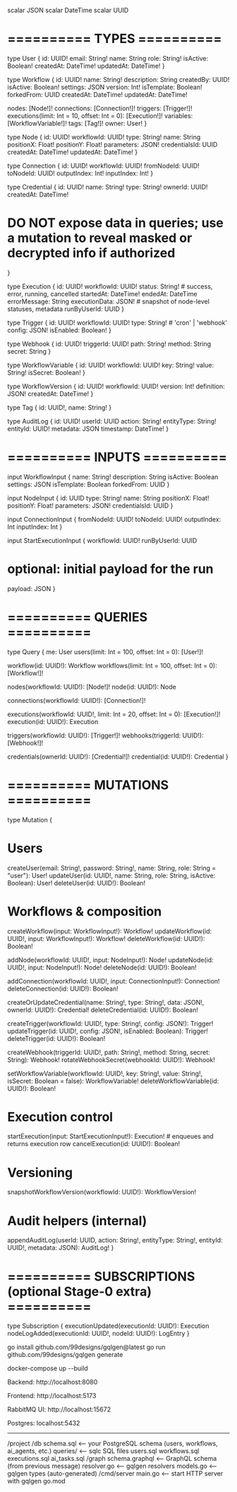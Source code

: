 scalar JSON
scalar DateTime
scalar UUID

# ========== TYPES ==========
type User {
  id: UUID!
  email: String!
  name: String
  role: String!
  isActive: Boolean!
  createdAt: DateTime!
  updatedAt: DateTime!
}

type Workflow {
  id: UUID!
  name: String!
  description: String
  createdBy: UUID!
  isActive: Boolean!
  settings: JSON
  version: Int!
  isTemplate: Boolean!
  forkedFrom: UUID
  createdAt: DateTime!
  updatedAt: DateTime!

  nodes: [Node!]!
  connections: [Connection!]!
  triggers: [Trigger!]!
  executions(limit: Int = 10, offset: Int = 0): [Execution!]!
  variables: [WorkflowVariable!]!
  tags: [Tag!]!
  owner: User!
}

type Node {
  id: UUID!
  workflowId: UUID!
  type: String!
  name: String
  positionX: Float!
  positionY: Float!
  parameters: JSON!
  credentialsId: UUID
  createdAt: DateTime!
  updatedAt: DateTime!
}

type Connection {
  id: UUID!
  workflowId: UUID!
  fromNodeId: UUID!
  toNodeId: UUID!
  outputIndex: Int!
  inputIndex: Int!
}

type Credential {
  id: UUID!
  name: String!
  type: String!
  ownerId: UUID!
  createdAt: DateTime!
  # DO NOT expose data in queries; use a mutation to reveal masked or decrypted info if authorized
}

type Execution {
  id: UUID!
  workflowId: UUID!
  status: String! # success, error, running, cancelled
  startedAt: DateTime!
  endedAt: DateTime
  errorMessage: String
  executionData: JSON!    # snapshot of node-level statuses, metadata
  runByUserId: UUID
}

type Trigger {
  id: UUID!
  workflowId: UUID!
  type: String!  # 'cron' | 'webhook'
  config: JSON!
  isEnabled: Boolean!
}

type Webhook {
  id: UUID!
  triggerId: UUID!
  path: String!
  method: String
  secret: String
}

type WorkflowVariable {
  id: UUID!
  workflowId: UUID!
  key: String!
  value: String!
  isSecret: Boolean!
}

type WorkflowVersion {
  id: UUID!
  workflowId: UUID!
  version: Int!
  definition: JSON!
  createdAt: DateTime!
}

type Tag { id: UUID!, name: String! }

type AuditLog {
  id: UUID!
  userId: UUID
  action: String!
  entityType: String!
  entityId: UUID!
  metadata: JSON
  timestamp: DateTime!
}

# ========== INPUTS ==========
input WorkflowInput {
  name: String!
  description: String
  isActive: Boolean
  settings: JSON
  isTemplate: Boolean
  forkedFrom: UUID
}

input NodeInput {
  id: UUID
  type: String!
  name: String
  positionX: Float!
  positionY: Float!
  parameters: JSON!
  credentialsId: UUID
}

input ConnectionInput {
  fromNodeId: UUID!
  toNodeId: UUID!
  outputIndex: Int
  inputIndex: Int
}

input StartExecutionInput {
  workflowId: UUID!
  runByUserId: UUID
  # optional: initial payload for the run
  payload: JSON
}

# ========== QUERIES ==========
type Query {
  me: User
  users(limit: Int = 100, offset: Int = 0): [User!]!

  workflow(id: UUID!): Workflow
  workflows(limit: Int = 100, offset: Int = 0): [Workflow!]!

  nodes(workflowId: UUID!): [Node!]!
  node(id: UUID!): Node

  connections(workflowId: UUID!): [Connection!]!

  executions(workflowId: UUID!, limit: Int = 20, offset: Int = 0): [Execution!]!
  execution(id: UUID!): Execution

  triggers(workflowId: UUID!): [Trigger!]!
  webhooks(triggerId: UUID!): [Webhook!]!

  credentials(ownerId: UUID!): [Credential!]!
  credential(id: UUID!): Credential
}

# ========== MUTATIONS ==========
type Mutation {
  # Users
  createUser(email: String!, password: String!, name: String, role: String = "user"): User!
  updateUser(id: UUID!, name: String, role: String, isActive: Boolean): User!
  deleteUser(id: UUID!): Boolean!

  # Workflows & composition
  createWorkflow(input: WorkflowInput!): Workflow!
  updateWorkflow(id: UUID!, input: WorkflowInput!): Workflow!
  deleteWorkflow(id: UUID!): Boolean!

  addNode(workflowId: UUID!, input: NodeInput!): Node!
  updateNode(id: UUID!, input: NodeInput!): Node!
  deleteNode(id: UUID!): Boolean!

  addConnection(workflowId: UUID!, input: ConnectionInput!): Connection!
  deleteConnection(id: UUID!): Boolean!

  createOrUpdateCredential(name: String!, type: String!, data: JSON!, ownerId: UUID!): Credential!
  deleteCredential(id: UUID!): Boolean!

  createTrigger(workflowId: UUID!, type: String!, config: JSON!): Trigger!
  updateTrigger(id: UUID!, config: JSON!, isEnabled: Boolean): Trigger!
  deleteTrigger(id: UUID!): Boolean!

  createWebhook(triggerId: UUID!, path: String!, method: String, secret: String): Webhook!
  rotateWebhookSecret(webhookId: UUID!): Webhook!

  setWorkflowVariable(workflowId: UUID!, key: String!, value: String!, isSecret: Boolean = false): WorkflowVariable!
  deleteWorkflowVariable(id: UUID!): Boolean!

  # Execution control
  startExecution(input: StartExecutionInput!): Execution!    # enqueues and returns execution row
  cancelExecution(id: UUID!): Boolean!

  # Versioning
  snapshotWorkflowVersion(workflowId: UUID!): WorkflowVersion!

  # Audit helpers (internal)
  appendAuditLog(userId: UUID, action: String!, entityType: String!, entityId: UUID!, metadata: JSON): AuditLog!
}

# ========== SUBSCRIPTIONS (optional Stage-0 extra) ==========
type Subscription {
  executionUpdated(executionId: UUID!): Execution
  nodeLogAdded(executionId: UUID!, nodeId: UUID!): LogEntry
}


go install github.com/99designs/gqlgen@latest
go run github.com/99designs/gqlgen generate

docker-compose up --build


Backend: http://localhost:8080

Frontend: http://localhost:5173

RabbitMQ UI: http://localhost:15672

Postgres: localhost:5432



------------------------


/project
  /db
    schema.sql          <-- your PostgreSQL schema (users, workflows, ai_agents, etc.)
    queries/            <-- sqlc SQL files
      users.sql
      workflows.sql
      executions.sql
      ai_tasks.sql
  /graph
    schema.graphql      <-- GraphQL schema (from previous message)
    resolver.go         <-- gqlgen resolvers
    models.go           <-- gqlgen types (auto-generated)
  /cmd/server
    main.go             <-- start HTTP server with gqlgen
  go.mod
